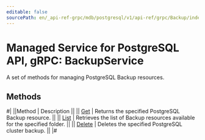 ```yaml
---
editable: false
sourcePath: en/_api-ref-grpc/mdb/postgresql/v1/api-ref/grpc/Backup/index.md
---
```


# Managed Service for PostgreSQL API, gRPC: BackupService

A set of methods for managing PostgreSQL Backup resources.

## Methods

#|
||Method | Description ||
|| [Get](get.md) | Returns the specified PostgreSQL Backup resource. ||
|| [List](list.md) | Retrieves the list of Backup resources available for the specified folder. ||
|| [Delete](delete.md) | Deletes the specified PostgreSQL cluster backup. ||
|#
